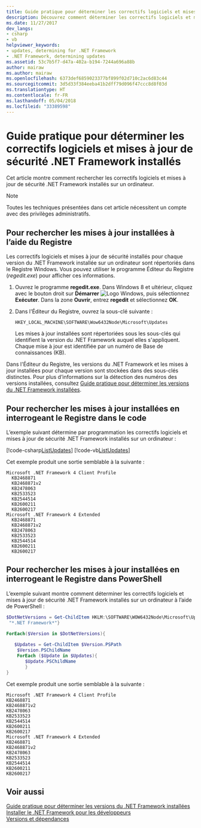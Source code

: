 ```yaml
---
title: Guide pratique pour déterminer les correctifs logiciels et mises à jour de sécurité .NET Framework installés
description: Découvrez comment déterminer les correctifs logiciels et mises à jour de sécurité .NET Framework installés sur un ordinateur.
ms.date: 11/27/2017
dev_langs:
- csharp
- vb
helpviewer_keywords:
- updates, determining for .NET Framework
- .NET Framework, determining updates
ms.assetid: 53c7b5f7-d47a-402a-b194-7244a696a88b
author: mairaw
ms.author: mairaw
ms.openlocfilehash: 6373def6859023377bf899f02d710c2ac6d83c44
ms.sourcegitcommit: 3d5d33f384eeba41b2dff79d096f47ccc8d8f03d
ms.translationtype: HT
ms.contentlocale: fr-FR
ms.lasthandoff: 05/04/2018
ms.locfileid: "33389598"
---
```

# <a name="how-to-determine-which-net-framework-security-updates-and-hotfixes-are-installed"></a>Guide pratique pour déterminer les correctifs logiciels et mises à jour de sécurité .NET Framework installés

Cet article montre comment rechercher les correctifs logiciels et mises à jour de sécurité .NET Framework installés sur un ordinateur.

> [!NOTE]
> Toutes les techniques présentées dans cet article nécessitent un compte avec des privilèges administratifs.

## <a name="to-find-installed-updates-using-the-registry"></a>Pour rechercher les mises à jour installées à l’aide du Registre

Les correctifs logiciels et mises à jour de sécurité installés pour chaque version du .NET Framework installée sur un ordinateur sont répertoriés dans le Registre Windows. Vous pouvez utiliser le programme Éditeur du Registre (*regedit.exe*) pour afficher ces informations.

1. Ouvrez le programme **regedit.exe**. Dans Windows 8 et ultérieur, cliquez avec le bouton droit sur **Démarrer** ![Logo Windows](../get-started/media/windowskeyboardlogo.png "Windowskeyboardlogo"), puis sélectionnez **Exécuter**. Dans la zone **Ouvrir**, entrez **regedit** et sélectionnez **OK**.

2. Dans l'Éditeur du Registre, ouvrez la sous-clé suivante :

     `HKEY_LOCAL_MACHINE\SOFTWARE\Wow6432Node\Microsoft\Updates`

     Les mises à jour installées sont répertoriées sous les sous-clés qui identifient la version du .NET Framework auquel elles s'appliquent. Chaque mise à jour est identifiée par un numéro de Base de connaissances (KB).

Dans l'Éditeur du Registre, les versions du .NET Framework et les mises à jour installées pour chaque version sont stockées dans des sous-clés distinctes. Pour plus d’informations sur la détection des numéros des versions installées, consultez [Guide pratique pour déterminer les versions du .NET Framework installées](../../../docs/framework/migration-guide/how-to-determine-which-versions-are-installed.md).

## <a name="to-find-installed-updates-by-querying-the-registry-in-code"></a>Pour rechercher les mises à jour installées en interrogeant le Registre dans le code

L’exemple suivant détermine par programmation les correctifs logiciels et mises à jour de sécurité .NET Framework installés sur un ordinateur :

[!code-csharp[ListUpdates](../../../samples/snippets/csharp/VS_Snippets_CLR/listupdates/cs/program.cs)]
[!code-vb[ListUpdates](../../../samples/snippets/visualbasic/VS_Snippets_CLR/listupdates/vb/program.vb)]

Cet exemple produit une sortie semblable à la suivante :

```console
Microsoft .NET Framework 4 Client Profile
  KB2468871
  KB2468871v2
  KB2478063
  KB2533523
  KB2544514
  KB2600211
  KB2600217
Microsoft .NET Framework 4 Extended
  KB2468871
  KB2468871v2
  KB2478063
  KB2533523
  KB2544514
  KB2600211
  KB2600217
```

## <a name="to-find-installed-updates-by-querying-the-registry-in-powershell"></a>Pour rechercher les mises à jour installées en interrogeant le Registre dans PowerShell

L’exemple suivant montre comment déterminer les correctifs logiciels et mises à jour de sécurité .NET Framework installés sur un ordinateur à l’aide de PowerShell :

```powershell
$DotNetVersions = Get-ChildItem HKLM:\SOFTWARE\WOW6432Node\Microsoft\Updates | Where-Object {$_.name -like
 "*.NET Framework*"}

ForEach($Version in $DotNetVersions){
    
   $Updates = Get-ChildItem $Version.PSPath
    $Version.PSChildName
    ForEach ($Update in $Updates){
       $Update.PSChildName
       }
}
```

Cet exemple produit une sortie semblable à la suivante :

```console
Microsoft .NET Framework 4 Client Profile
KB2468871
KB2468871v2
KB2478063
KB2533523
KB2544514
KB2600211
KB2600217
Microsoft .NET Framework 4 Extended
KB2468871
KB2468871v2
KB2478063
KB2533523
KB2544514
KB2600211
KB2600217
```

## <a name="see-also"></a>Voir aussi

[Guide pratique pour déterminer les versions du .NET Framework installées](../../../docs/framework/migration-guide/how-to-determine-which-versions-are-installed.md)  
[Installer le .NET Framework pour les développeurs](../../../docs/framework/install/guide-for-developers.md)  
[Versions et dépendances](../../../docs/framework/migration-guide/versions-and-dependencies.md)
